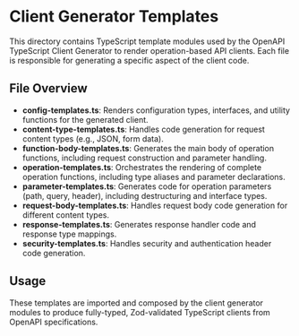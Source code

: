 # Client Generator Templates

This directory contains TypeScript template modules used by the OpenAPI TypeScript Client Generator to render operation-based API clients. Each file is responsible for generating a specific aspect of the client code.

## File Overview

- **config-templates.ts**: Renders configuration types, interfaces, and utility functions for the generated client.
- **content-type-templates.ts**: Handles code generation for request content types (e.g., JSON, form data).
- **function-body-templates.ts**: Generates the main body of operation functions, including request construction and parameter handling.
- **operation-templates.ts**: Orchestrates the rendering of complete operation functions, including type aliases and parameter declarations.
- **parameter-templates.ts**: Generates code for operation parameters (path, query, header), including destructuring and interface types.
- **request-body-templates.ts**: Handles request body code generation for different content types.
- **response-templates.ts**: Generates response handler code and response type mappings.
- **security-templates.ts**: Handles security and authentication header code generation.

## Usage

These templates are imported and composed by the client generator modules to produce fully-typed, Zod-validated TypeScript clients from OpenAPI specifications.
